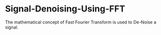 # Signal-Denoising-Using-FFT
The mathematical concept of Fast Fourier Transform is used to De-Noise a signal.
